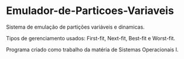 # Emulador-de-Particoes-Variaveis
Sistema de emulação de partições variáveis e dinamicas.

Tipos de gerenciamento usados: First-fit, Next-fit, Best-fit e Worst-fit.

Programa criado como trabalho da matéria de Sistemas Operacionais I.
